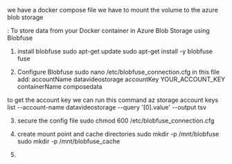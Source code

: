 we have a docker compose file we have to mount the volume to the azure blob storage

: To store data from your Docker container in Azure Blob Storage using Blobfuse
1. install blobfuse
   sudo apt-get update
  sudo apt-get install -y blobfuse fuse

2. Configure Blobfuse
   sudo nano /etc/blobfuse_connection.cfg
in this file add:
   accountName datavideostorage
accountKey YOUR_ACCOUNT_KEY
containerName composedata

to get the account key we can run this command
 az storage account keys list --account-name datavideostorage --query '[0].value' --output tsv

3. secure the config file
  sudo chmod 600 /etc/blobfuse_connection.cfg

4. create mount point and cache directories
   sudo mkdir -p /mnt/blobfuse
sudo mkdir -p /mnt/blobfuse_cache

5. 
